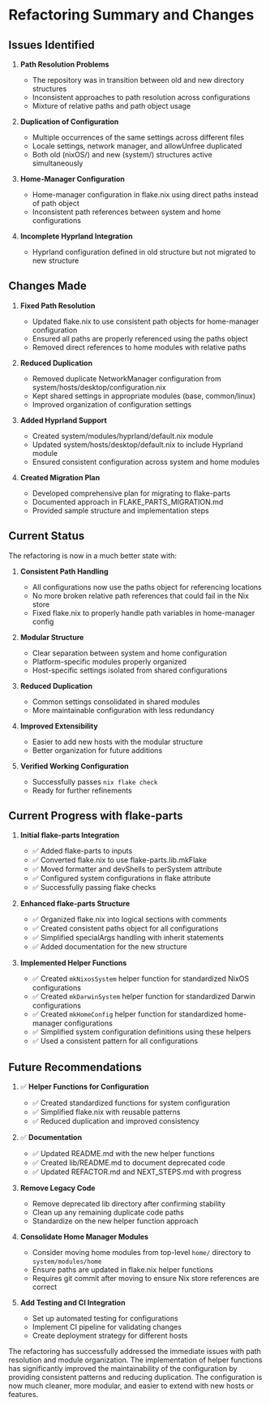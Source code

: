 # Refactoring Summary and Changes

## Issues Identified

1. **Path Resolution Problems**
   - The repository was in transition between old and new directory structures
   - Inconsistent approaches to path resolution across configurations
   - Mixture of relative paths and path object usage

2. **Duplication of Configuration**
   - Multiple occurrences of the same settings across different files
   - Locale settings, network manager, and allowUnfree duplicated
   - Both old (nixOS/) and new (system/) structures active simultaneously

3. **Home-Manager Configuration**
   - Home-manager configuration in flake.nix using direct paths instead of path object
   - Inconsistent path references between system and home configurations

4. **Incomplete Hyprland Integration**
   - Hyprland configuration defined in old structure but not migrated to new structure

## Changes Made

1. **Fixed Path Resolution**
   - Updated flake.nix to use consistent path objects for home-manager configuration
   - Ensured all paths are properly referenced using the paths object
   - Removed direct references to home modules with relative paths

2. **Reduced Duplication**
   - Removed duplicate NetworkManager configuration from system/hosts/desktop/configuration.nix
   - Kept shared settings in appropriate modules (base, common/linux)
   - Improved organization of configuration settings

3. **Added Hyprland Support**
   - Created system/modules/hyprland/default.nix module
   - Updated system/hosts/desktop/default.nix to include Hyprland module
   - Ensured consistent configuration across system and home modules

4. **Created Migration Plan**
   - Developed comprehensive plan for migrating to flake-parts
   - Documented approach in FLAKE_PARTS_MIGRATION.md
   - Provided sample structure and implementation steps

## Current Status

The refactoring is now in a much better state with:

1. **Consistent Path Handling**
   - All configurations now use the paths object for referencing locations
   - No more broken relative path references that could fail in the Nix store
   - Fixed flake.nix to properly handle path variables in home-manager config

2. **Modular Structure**
   - Clear separation between system and home configuration
   - Platform-specific modules properly organized
   - Host-specific settings isolated from shared configurations

3. **Reduced Duplication**
   - Common settings consolidated in shared modules
   - More maintainable configuration with less redundancy

4. **Improved Extensibility**
   - Easier to add new hosts with the modular structure
   - Better organization for future additions

5. **Verified Working Configuration**
   - Successfully passes `nix flake check`
   - Ready for further refinements

## Current Progress with flake-parts

1. **Initial flake-parts Integration**
   - ✅ Added flake-parts to inputs
   - ✅ Converted flake.nix to use flake-parts.lib.mkFlake
   - ✅ Moved formatter and devShells to perSystem attribute
   - ✅ Configured system configurations in flake attribute
   - ✅ Successfully passing flake checks

2. **Enhanced flake-parts Structure**
   - ✅ Organized flake.nix into logical sections with comments
   - ✅ Created consistent paths object for all configurations
   - ✅ Simplified specialArgs handling with inherit statements
   - ✅ Added documentation for the new structure

3. **Implemented Helper Functions**
   - ✅ Created `mkNixosSystem` helper function for standardized NixOS configurations
   - ✅ Created `mkDarwinSystem` helper function for standardized Darwin configurations
   - ✅ Created `mkHomeConfig` helper function for standardized home-manager configurations
   - ✅ Simplified system configuration definitions using these helpers
   - ✅ Used a consistent pattern for all configurations

## Future Recommendations

1. ✅ **Helper Functions for Configuration**
   - ✅ Created standardized functions for system configuration
   - ✅ Simplified flake.nix with reusable patterns
   - ✅ Reduced duplication and improved consistency

2. ✅ **Documentation**
   - ✅ Updated README.md with the new helper functions
   - ✅ Created lib/README.md to document deprecated code
   - ✅ Updated REFACTOR.md and NEXT_STEPS.md with progress

3. **Remove Legacy Code**
   - Remove deprecated lib directory after confirming stability
   - Clean up any remaining duplicate code paths
   - Standardize on the new helper function approach

4. **Consolidate Home Manager Modules**
   - Consider moving home modules from top-level `home/` directory to `system/modules/home`
   - Ensure paths are updated in flake.nix helper functions
   - Requires git commit after moving to ensure Nix store references are correct

5. **Add Testing and CI Integration**
   - Set up automated testing for configurations
   - Implement CI pipeline for validating changes
   - Create deployment strategy for different hosts

The refactoring has successfully addressed the immediate issues with path resolution and module organization. The implementation of helper functions has significantly improved the maintainability of the configuration by providing consistent patterns and reducing duplication. The configuration is now much cleaner, more modular, and easier to extend with new hosts or features.